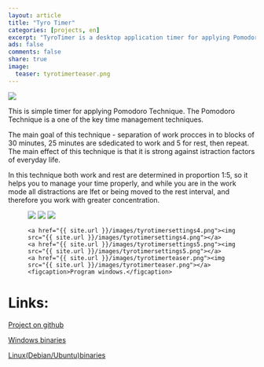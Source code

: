 ```yaml
---
layout: article
title: "Tyro Timer"
categories: [projects, en]
excerpt: "TyroTimer is a desktop application timer for applying Pomodoro Technique.(Qt, C++)"
ads: false
comments: false
share: true
image:
  teaser: tyrotimerteaser.png
---
```

<img src="{{ site.url }}/images/TyroTimerPoster.png">

This is simple timer for applying Pomodoro Technique.
The Pomodoro Technique is a one of the key time management techniques.

The main goal of this technique  - separation of work procces in to blocks of 30 minutes, 25 minutes are sdedicated to work and 5 for rest, then repeat.
The main effect of this technique is that it is strong against istraction factors of everyday life.

In this technique both work and rest are determined in proportion 1:5, so it helps you to manage your time properly, and while you are in the work mode
all distractions are lfet or being moved to the rest interval, and therefore you work with greater concentration.

<figure class="third">
	<a href="{{ site.url }}/images/tyrotimersettings1.png"><img src="{{ site.url }}/images/tyrotimersettings1.png"></a>
	<a href="{{ site.url }}/images/tyrotimersettings2.png"><img src="{{ site.url }}/images/tyrotimersettings2.png"></a>
	<a href="{{ site.url }}/images/tyrotimersettings3.png"><img src="{{ site.url }}/images/tyrotimersettings3.png"></a>
</figure>

<figure class="third">
	
	<a href="{{ site.url }}/images/tyrotimersettings4.png"><img src="{{ site.url }}/images/tyrotimersettings4.png"></a>
	<a href="{{ site.url }}/images/tyrotimersettings5.png"><img src="{{ site.url }}/images/tyrotimersettings5.png"></a>
	<a href="{{ site.url }}/images/tyrotimerteaser.png"><img src="{{ site.url }}/images/tyrotimerteaser.png"></a>
	<figcaption>Program windows.</figcaption>
</figure>


# Links:
[Project on github](https://github.com/AlexPuts/TyroTimer)

[Windows binaries](https://github.com/AlexPuts/alexputs.github.io/raw/master/files/TyroTimer_windows.zip)

[Linux(Debian/Ubuntu)binaries](https://github.com/AlexPuts/alexputs.github.io/raw/master/files/TyroTimer_deb_ubu.zip)
